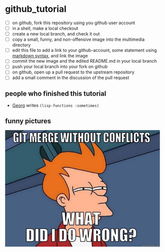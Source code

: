 # github_tutorial
- [ ]  on github, fork this repository using you github user account
- [ ]  in a shell, make a local checkout
- [ ]  create a new local branch, and check it out
- [ ]  copy a small, funny, and non-offensive image into the multimedia directory
- [ ]  edit this file to add a link to your github-account, some statement using [markdown syntax](https://guides.github.com/features/mastering-markdown/), and link the image
- [ ]  commit the new image and the edited README.md in your local branch
- [ ]  push your local branch into your fork on github
- [ ]  on github, open up a pull request to the upstream repository
- [ ]  add a small comment in the discussion of the pull request

## people who finished this tutorial
* [Georg](http://github.com/airballking) writes ```(lisp-functions :sometimes)```

## funny pictures
![Fry2](/multimedia/fry_and_git.jpg)
